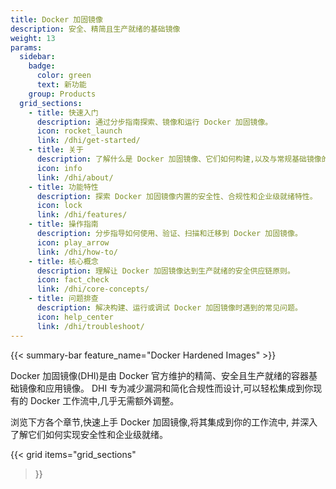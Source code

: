```yaml
---
title: Docker 加固镜像
description: 安全、精简且生产就绪的基础镜像
weight: 13
params:
  sidebar:
    badge:
      color: green
      text: 新功能
    group: Products
  grid_sections:
    - title: 快速入门
      description: 通过分步指南探索、镜像和运行 Docker 加固镜像。
      icon: rocket_launch
      link: /dhi/get-started/
    - title: 关于
      description: 了解什么是 Docker 加固镜像、它们如何构建,以及与常规基础镜像的区别。
      icon: info
      link: /dhi/about/
    - title: 功能特性
      description: 探索 Docker 加固镜像内置的安全性、合规性和企业级就绪特性。
      icon: lock
      link: /dhi/features/
    - title: 操作指南
      description: 分步指导如何使用、验证、扫描和迁移到 Docker 加固镜像。
      icon: play_arrow
      link: /dhi/how-to/
    - title: 核心概念
      description: 理解让 Docker 加固镜像达到生产就绪的安全供应链原则。
      icon: fact_check
      link: /dhi/core-concepts/
    - title: 问题排查
      description: 解决构建、运行或调试 Docker 加固镜像时遇到的常见问题。
      icon: help_center
      link: /dhi/troubleshoot/
---
```


{{< summary-bar feature_name="Docker Hardened Images" >}}

Docker 加固镜像(DHI)是由 Docker 官方维护的精简、安全且生产就绪的容器基础镜像和应用镜像。
DHI 专为减少漏洞和简化合规性而设计,可以轻松集成到你现有的 Docker 工作流中,几乎无需额外调整。

浏览下方各个章节,快速上手 Docker 加固镜像,将其集成到你的工作流中,
并深入了解它们如何实现安全性和企业级就绪。

{{< grid
  items="grid_sections"
>}}
